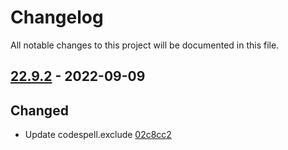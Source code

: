 # Changelog

All notable changes to this project will be documented in this file.

## [22.9.2] - 2022-09-09

## Changed
* Update codespell.exclude [02c8cc2](https://github.com/greenbone/troubadix/commit/02c8cc2)

[22.9.2]: https://github.com/greenbone/troubadix/compare/v22.9.1...22.9.2